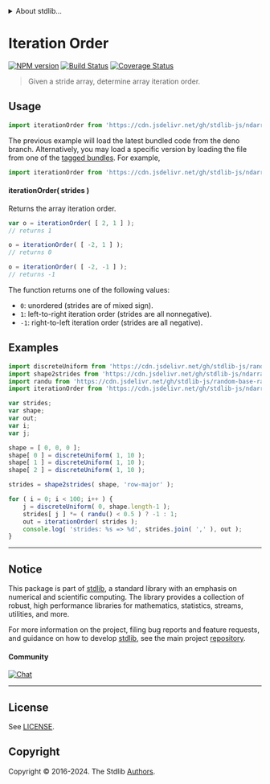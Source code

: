 <!--

@license Apache-2.0

Copyright (c) 2018 The Stdlib Authors.

Licensed under the Apache License, Version 2.0 (the "License");
you may not use this file except in compliance with the License.
You may obtain a copy of the License at

   http://www.apache.org/licenses/LICENSE-2.0

Unless required by applicable law or agreed to in writing, software
distributed under the License is distributed on an "AS IS" BASIS,
WITHOUT WARRANTIES OR CONDITIONS OF ANY KIND, either express or implied.
See the License for the specific language governing permissions and
limitations under the License.

-->


<details>
  <summary>
    About stdlib...
  </summary>
  <p>We believe in a future in which the web is a preferred environment for numerical computation. To help realize this future, we've built stdlib. stdlib is a standard library, with an emphasis on numerical and scientific computation, written in JavaScript (and C) for execution in browsers and in Node.js.</p>
  <p>The library is fully decomposable, being architected in such a way that you can swap out and mix and match APIs and functionality to cater to your exact preferences and use cases.</p>
  <p>When you use stdlib, you can be absolutely certain that you are using the most thorough, rigorous, well-written, studied, documented, tested, measured, and high-quality code out there.</p>
  <p>To join us in bringing numerical computing to the web, get started by checking us out on <a href="https://github.com/stdlib-js/stdlib">GitHub</a>, and please consider <a href="https://opencollective.com/stdlib">financially supporting stdlib</a>. We greatly appreciate your continued support!</p>
</details>

# Iteration Order

[![NPM version][npm-image]][npm-url] [![Build Status][test-image]][test-url] [![Coverage Status][coverage-image]][coverage-url] <!-- [![dependencies][dependencies-image]][dependencies-url] -->

> Given a stride array, determine array iteration order.

<!-- Section to include introductory text. Make sure to keep an empty line after the intro `section` element and another before the `/section` close. -->

<section class="intro">

</section>

<!-- /.intro -->

<!-- Package usage documentation. -->



<section class="usage">

## Usage

```javascript
import iterationOrder from 'https://cdn.jsdelivr.net/gh/stdlib-js/ndarray-base-iteration-order@deno/mod.js';
```
The previous example will load the latest bundled code from the deno branch. Alternatively, you may load a specific version by loading the file from one of the [tagged bundles](https://github.com/stdlib-js/ndarray-base-iteration-order/tags). For example,

```javascript
import iterationOrder from 'https://cdn.jsdelivr.net/gh/stdlib-js/ndarray-base-iteration-order@v0.2.0-deno/mod.js';
```

#### iterationOrder( strides )

Returns the array iteration order.

```javascript
var o = iterationOrder( [ 2, 1 ] );
// returns 1

o = iterationOrder( [ -2, 1 ] );
// returns 0

o = iterationOrder( [ -2, -1 ] );
// returns -1
```

The function returns one of the following values:

-   `0`: unordered (strides are of mixed sign).
-   `1`: left-to-right iteration order (strides are all nonnegative).
-   `-1`: right-to-left iteration order (strides are all negative).

</section>

<!-- /.usage -->

<!-- Package usage notes. Make sure to keep an empty line after the `section` element and another before the `/section` close. -->

<section class="notes">

</section>

<!-- /.notes -->

<!-- Package usage examples. -->

<section class="examples">

## Examples

<!-- eslint no-undef: "error" -->

```javascript
import discreteUniform from 'https://cdn.jsdelivr.net/gh/stdlib-js/random-base-discrete-uniform@deno/mod.js';
import shape2strides from 'https://cdn.jsdelivr.net/gh/stdlib-js/ndarray-base-shape2strides@deno/mod.js';
import randu from 'https://cdn.jsdelivr.net/gh/stdlib-js/random-base-randu@deno/mod.js';
import iterationOrder from 'https://cdn.jsdelivr.net/gh/stdlib-js/ndarray-base-iteration-order@deno/mod.js';

var strides;
var shape;
var out;
var i;
var j;

shape = [ 0, 0, 0 ];
shape[ 0 ] = discreteUniform( 1, 10 );
shape[ 1 ] = discreteUniform( 1, 10 );
shape[ 2 ] = discreteUniform( 1, 10 );

strides = shape2strides( shape, 'row-major' );

for ( i = 0; i < 100; i++ ) {
    j = discreteUniform( 0, shape.length-1 );
    strides[ j ] *= ( randu() < 0.5 ) ? -1 : 1;
    out = iterationOrder( strides );
    console.log( 'strides: %s => %d', strides.join( ',' ), out );
}
```

</section>

<!-- /.examples -->

<!-- Section to include cited references. If references are included, add a horizontal rule *before* the section. Make sure to keep an empty line after the `section` element and another before the `/section` close. -->

<section class="references">

</section>

<!-- /.references -->

<!-- Section for related `stdlib` packages. Do not manually edit this section, as it is automatically populated. -->

<section class="related">

</section>

<!-- /.related -->

<!-- Section for all links. Make sure to keep an empty line after the `section` element and another before the `/section` close. -->


<section class="main-repo" >

* * *

## Notice

This package is part of [stdlib][stdlib], a standard library with an emphasis on numerical and scientific computing. The library provides a collection of robust, high performance libraries for mathematics, statistics, streams, utilities, and more.

For more information on the project, filing bug reports and feature requests, and guidance on how to develop [stdlib][stdlib], see the main project [repository][stdlib].

#### Community

[![Chat][chat-image]][chat-url]

---

## License

See [LICENSE][stdlib-license].


## Copyright

Copyright &copy; 2016-2024. The Stdlib [Authors][stdlib-authors].

</section>

<!-- /.stdlib -->

<!-- Section for all links. Make sure to keep an empty line after the `section` element and another before the `/section` close. -->

<section class="links">

[npm-image]: http://img.shields.io/npm/v/@stdlib/ndarray-base-iteration-order.svg
[npm-url]: https://npmjs.org/package/@stdlib/ndarray-base-iteration-order

[test-image]: https://github.com/stdlib-js/ndarray-base-iteration-order/actions/workflows/test.yml/badge.svg?branch=v0.2.0
[test-url]: https://github.com/stdlib-js/ndarray-base-iteration-order/actions/workflows/test.yml?query=branch:v0.2.0

[coverage-image]: https://img.shields.io/codecov/c/github/stdlib-js/ndarray-base-iteration-order/main.svg
[coverage-url]: https://codecov.io/github/stdlib-js/ndarray-base-iteration-order?branch=main

<!--

[dependencies-image]: https://img.shields.io/david/stdlib-js/ndarray-base-iteration-order.svg
[dependencies-url]: https://david-dm.org/stdlib-js/ndarray-base-iteration-order/main

-->

[chat-image]: https://img.shields.io/gitter/room/stdlib-js/stdlib.svg
[chat-url]: https://app.gitter.im/#/room/#stdlib-js_stdlib:gitter.im

[stdlib]: https://github.com/stdlib-js/stdlib

[stdlib-authors]: https://github.com/stdlib-js/stdlib/graphs/contributors

[umd]: https://github.com/umdjs/umd
[es-module]: https://developer.mozilla.org/en-US/docs/Web/JavaScript/Guide/Modules

[deno-url]: https://github.com/stdlib-js/ndarray-base-iteration-order/tree/deno
[deno-readme]: https://github.com/stdlib-js/ndarray-base-iteration-order/blob/deno/README.md
[umd-url]: https://github.com/stdlib-js/ndarray-base-iteration-order/tree/umd
[umd-readme]: https://github.com/stdlib-js/ndarray-base-iteration-order/blob/umd/README.md
[esm-url]: https://github.com/stdlib-js/ndarray-base-iteration-order/tree/esm
[esm-readme]: https://github.com/stdlib-js/ndarray-base-iteration-order/blob/esm/README.md
[branches-url]: https://github.com/stdlib-js/ndarray-base-iteration-order/blob/main/branches.md

[stdlib-license]: https://raw.githubusercontent.com/stdlib-js/ndarray-base-iteration-order/main/LICENSE

</section>

<!-- /.links -->
